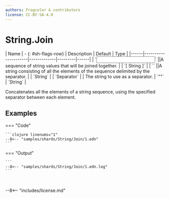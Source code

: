 ```yaml
---
authors: Fragcolor & contributors
license: CC-BY-SA-4.0
---
```



# String.Join

<div class="sh-parameters" markdown="1">
| Name | - {: #sh-flags-row} | Description | Default | Type |
|------|---------------------|-------------|---------|------|
| `<input>` ||A sequence of string values that will be joined together. | | `[ String ]` |
| `<output>` ||A string consisting of all the elements of the sequence delimited by the separator. | | `String` |
| `Separator` |  | The string to use as a separator. | `""` | `String` |

</div>

Concatenates all the elements of a string sequence, using the specified separator between each element.

## Examples

=== "Code"

    ```clojure linenums="1"
    --8<-- "samples/shards/String/Join/1.edn"
    ```

=== "Output"

    ```
    --8<-- "samples/shards/String/Join/1.edn.log"
    ```
&nbsp;

--8<-- "includes/license.md"
